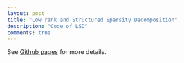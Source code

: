 ```yaml
---
layout: post
title: "Low rank and Structured Sparsity Decomposition"
description: "Code of LSD"
comments: true
---
```



See [Github pages](https://github.com/utayao/LSD_Foreground_Detection) for more details.